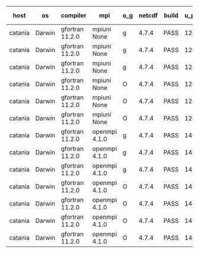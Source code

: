 

| host     | os       | compiler                              | mpi                      | o_g        | netcdf        | build       | u_pass          | u_fail          | s_pass            | s_fail            | e_pass             | e_fail             | nuopc_pass       | nuopc_fail       | artifacts link          |
|----------|----------|---------------------------------------|--------------------------|------------|---------------|-------------|-----------------|-----------------|-------------------|-------------------|--------------------|--------------------|------------------|------------------|-------------------------|
| catania | Darwin | gfortran 11.2.0 | mpiuni None  | g | 4.7.4  | PASS | 12425 | 0 | 8 | 0 | 44 | 0 | None | None | <a href="https://github.com/esmf-org/esmf-test-artifacts/tree/188cafdf3078f1db2251fe5ad4419ed7fabe09f6/fix_darwin_gfortranclang_openmpi_preload/gfortran/11.2.0/g/mpiuni/None" target="_blank">188cafd</a> | 
| catania | Darwin | gfortran 11.2.0 | mpiuni None  | g | 4.7.4  | PASS | 12425 | 0 | 8 | 0 | 44 | 0 | None | None | <a href="https://github.com/esmf-org/esmf-test-artifacts/tree/9a0a1eb937cae57945db8574e6476947ef829c08/fix_darwin_gfortranclang_openmpi_preload/gfortran/11.2.0/g/mpiuni/None" target="_blank">9a0a1eb</a> | 
| catania | Darwin | gfortran 11.2.0 | mpiuni None  | g | 4.7.4  | PASS | 12425 | 0 | 8 | 0 | 44 | 0 | None | None | <a href="https://github.com/esmf-org/esmf-test-artifacts/tree/77614d9524f2ab23aab33389b47609dbbb81006a/fix_darwin_gfortranclang_openmpi_preload/gfortran/11.2.0/g/mpiuni/None" target="_blank">77614d9</a> | 
| catania | Darwin | gfortran 11.2.0 | mpiuni None  | O | 4.7.4  | PASS | 12425 | 0 | 8 | 0 | 44 | 0 | None | None | <a href="https://github.com/esmf-org/esmf-test-artifacts/tree/977bfeca0e19f351263b47b703853ab6ff37c756/fix_darwin_gfortranclang_openmpi_preload/gfortran/11.2.0/O/mpiuni/None" target="_blank">977bfec</a> | 
| catania | Darwin | gfortran 11.2.0 | mpiuni None  | O | 4.7.4  | PASS | 12425 | 0 | 8 | 0 | 44 | 0 | None | None | <a href="https://github.com/esmf-org/esmf-test-artifacts/tree/b55dea81a353abb85644d581ac80f2b8290052aa/fix_darwin_gfortranclang_openmpi_preload/gfortran/11.2.0/O/mpiuni/None" target="_blank">b55dea8</a> | 
| catania | Darwin | gfortran 11.2.0 | mpiuni None  | O | 4.7.4  | PASS | 12425 | 0 | 8 | 0 | 44 | 0 | None | None | <a href="https://github.com/esmf-org/esmf-test-artifacts/tree/e7f96d07225219e7af686c3031f39c3a9d1b18a8/fix_darwin_gfortranclang_openmpi_preload/gfortran/11.2.0/O/mpiuni/None" target="_blank">e7f96d0</a> | 
| catania | Darwin | gfortran 11.2.0 | openmpi 4.1.0  | g | 4.7.4  | PASS | 14084 | 9 | 49 | 0 | 81 | 0 | 47 | 0 | <a href="https://github.com/esmf-org/esmf-test-artifacts/tree/3f4c86d13e5d6c93330313fb99cd1ff68b402064/fix_darwin_gfortranclang_openmpi_preload/gfortran/11.2.0/g/openmpi/4.1.0" target="_blank">3f4c86d</a> | 
| catania | Darwin | gfortran 11.2.0 | openmpi 4.1.0  | g | 4.7.4  | PASS | 14084 | 9 | 49 | 0 | 81 | 0 | 47 | 0 | <a href="https://github.com/esmf-org/esmf-test-artifacts/tree/afc7077cbdf733e943a062322c72a4b1823a200a/fix_darwin_gfortranclang_openmpi_preload/gfortran/11.2.0/g/openmpi/4.1.0" target="_blank">afc7077</a> | 
| catania | Darwin | gfortran 11.2.0 | openmpi 4.1.0  | g | 4.7.4  | PASS | 14084 | 9 | 49 | 0 | 81 | 0 | 47 | 0 | <a href="https://github.com/esmf-org/esmf-test-artifacts/tree/eac3b17c2a10fd5a0034ec49e58f7e5ed467f93c/fix_darwin_gfortranclang_openmpi_preload/gfortran/11.2.0/g/openmpi/4.1.0" target="_blank">eac3b17</a> | 
| catania | Darwin | gfortran 11.2.0 | openmpi 4.1.0  | O | 4.7.4  | PASS | 14084 | 9 | 49 | 0 | 81 | 0 | 47 | 0 | <a href="https://github.com/esmf-org/esmf-test-artifacts/tree/945161611d2f0fa8792f36408f11cc3654cd121b/fix_darwin_gfortranclang_openmpi_preload/gfortran/11.2.0/O/openmpi/4.1.0" target="_blank">9451616</a> | 
| catania | Darwin | gfortran 11.2.0 | openmpi 4.1.0  | O | 4.7.4  | PASS | 14084 | 9 | 49 | 0 | 81 | 0 | 47 | 0 | <a href="https://github.com/esmf-org/esmf-test-artifacts/tree/d6b84f5d3a65f6ef1f799e997a912b95cd210c50/fix_darwin_gfortranclang_openmpi_preload/gfortran/11.2.0/O/openmpi/4.1.0" target="_blank">d6b84f5</a> | 
| catania | Darwin | gfortran 11.2.0 | openmpi 4.1.0  | O | 4.7.4  | PASS | 14084 | 9 | 49 | 0 | 81 | 0 | 47 | 0 | <a href="https://github.com/esmf-org/esmf-test-artifacts/tree/67c7ed256845b31b0887a0b1d4bb42c0561c7c5c/fix_darwin_gfortranclang_openmpi_preload/gfortran/11.2.0/O/openmpi/4.1.0" target="_blank">67c7ed2</a> | 
| catania | Darwin | gfortran 11.2.0 | openmpi 4.1.0  | O | 4.7.4  | PASS | 14084 | 9 | 49 | 0 | 81 | 0 | 47 | 0 | <a href="https://github.com/esmf-org/esmf-test-artifacts/tree/8c2c97c8097dfbc8ddaf0b0782530666b63e1860/fix_darwin_gfortranclang_openmpi_preload/gfortran/11.2.0/O/openmpi/4.1.0" target="_blank">8c2c97c</a> | 
